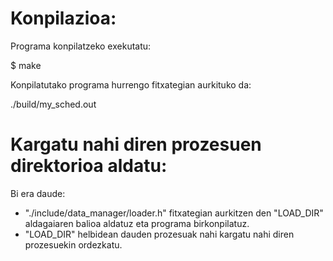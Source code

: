 # Konpilazioa:
Programa konpilatzeko exekutatu:

$ make

Konpilatutako programa hurrengo fitxategian aurkituko da:

./build/my_sched.out

# Kargatu nahi diren prozesuen direktorioa aldatu:
Bi era daude:
 - "./include/data_manager/loader.h" fitxategian aurkitzen den "LOAD_DIR" aldagaiaren balioa aldatuz eta programa birkonpilatuz.
 - "LOAD_DIR" helbidean dauden prozesuak nahi kargatu nahi diren prozesuekin ordezkatu.

